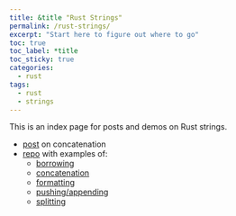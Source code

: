 ```yaml
---
title: &title "Rust Strings"
permalink: /rust-strings/
excerpt: "Start here to figure out where to go"
toc: true
toc_label: *title
toc_sticky: true
categories:
  - rust
tags:
  - rust
  - strings
---
```


This is an index page for posts and demos on Rust strings.

  * [post](/string-concatenation-in-rust/) on concatenation
  * [repo](https://github.com/KevinWMatthews/rust-strings) with examples of:
    - [borrowing](https://github.com/KevinWMatthews/rust-strings/blob/master/src/bin/borrow.rs)
    - [concatenation](https://github.com/KevinWMatthews/rust-strings/blob/master/src/bin/concat.rs)
    - [formatting](https://github.com/KevinWMatthews/rust-strings/blob/master/src/bin/format.rs)
    - [pushing/appending](https://github.com/KevinWMatthews/rust-strings/blob/master/src/bin/push.rs)
    - [splitting](https://github.com/KevinWMatthews/rust-strings/blob/master/src/bin/split.rs)
